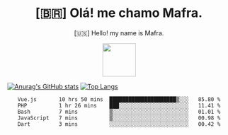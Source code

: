 
<!--Titulo-->           
<h1 align="center">
 [🇧🇷] Olá! me chamo Mafra.
</h1>
<p align="center">
 [🇺🇸] Hello! my name is Mafra.
</p>
<p align="center">
<img src="https://media3.giphy.com/media/hu9xj9UtxpoY3oytsh/giphy.gif?cid=ecf05e47xx6fyhk8nnij7i7v1wr8yoij8jabs4xuww5k8apm&rid=giphy.gif&ct=s" width="75" height="75"/>
</p>

<!--<pre>
    
</pre>-->

[![Anurag's GitHub stats](https://github-readme-stats.vercel.app/api?username=MafraLP&show_icons=true&theme=dracula)](https://github.com/anuraghazra/github-readme-stats)
[![Top Langs](https://github-readme-stats.vercel.app/api/top-langs/?username=anuraghazra&layout=compact&theme=dracula)](https://github.com/anuraghazra/github-readme-stats)

<div align="center">
<!--START_SECTION:waka-->

```text
Vue.js       10 hrs 50 mins  █████████████████████▒░░░   85.80 %
PHP          1 hr 26 mins    ███░░░░░░░░░░░░░░░░░░░░░░   11.41 %
Bash         7 mins          ▒░░░░░░░░░░░░░░░░░░░░░░░░   01.01 %
JavaScript   7 mins          ▒░░░░░░░░░░░░░░░░░░░░░░░░   00.98 %
Dart         3 mins          ░░░░░░░░░░░░░░░░░░░░░░░░░   00.42 %
```

<!--END_SECTION:waka-->



